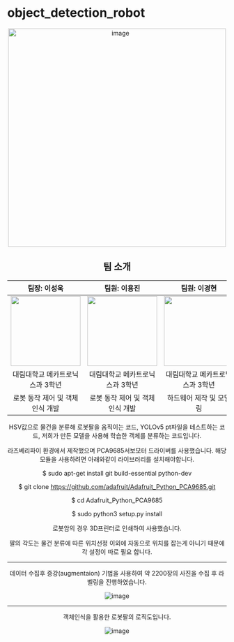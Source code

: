 # object_detection_robot
<div align="center">
<img width="500" alt="image" src="https://github.com/lee-seong-wook/object-detection-robot-/assets/130055880/68c49e59-2b6d-4b76-8db3-d72ced890d3f">

## 팀 소개

|     팀장: 이성욱       |         팀원: 이용진         |      팀원: 이경현         | 
| :------------------------------------------------------------------------------: | :---------------------------------------------------------------------------------------------------------------------------------------------------: | :---------------------------------------------------------------------------------------------------------------------------------------------------------------------------------------------------: | 
|   <img width="160px" src="https://github.com/lee-seong-wook/object-detection-robot-/assets/130055880/81cae49a-dc9d-4fbd-81ad-cae715314337" />    |                      <img width="160px" src="https://github.com/lee-seong-wook/object-detection-robot-/assets/130055880/b032aa51-f0d0-4354-b310-d57b3549b58a" />    |                  <img width="160px" src="https://github.com/lee-seong-wook/object-detection-robot-/assets/130055880/01beb4ea-ef4f-4a5a-8c83-c5b6dc25552e"/>   |
| 대림대학교 메카트로닉스과 3학년 | 대림대학교 메카트로닉스과 3학년 | 대림대학교 메카트로닉스과 3학년 |
|  로봇 동작 제어 및 객체인식 개발     |  로봇 동작 제어 및 객체인식 개발   | 하드웨어 제작 및 모델링    |


HSV값으로 물건을 분류해 로봇팔을 움직이는 코드, YOLOv5 pt파일을 테스트하는 코드, 저희가 만든 모델을 사용해 학습한 객체를 분류하는 코드입니다.

라즈베리파이 환경에서 제작했으며 PCA9685서보모터 드라이버를 사용했습니다. 해당 모듈을 사용하려면 아래와같이 라이브러리를 설치해야합니다.

$ sudo apt-get install git build-essential python-dev

$ git clone https://github.com/adafruit/Adafruit_Python_PCA9685.git

$ cd Adafruit_Python_PCA9685

$ sudo python3 setup.py install

로봇암의 경우 3D프린터로 인쇄하여 사용했습니다.

팔의 각도는 물건 분류에 따른 위치선정 이외에 자동으로 위치를 잡는게 아니기 때문에 각 설정이 따로 필요 합니다.

--------------------------------------------------------------------------------------------------------------------------------------------------------------------





데이터 수집후 증강(augmentaion) 기법을 사용하여 약 2200장의 사진을 수집 후 라벨링을 진행하였습니다.

![image](https://github.com/lee-seong-wook/object-detection-robot-/assets/130055880/2cee1a36-778c-4070-b86f-53e4de294afd)

--------------------------------------------------------------------------------------------------------------------------------------------------------------------





객체인식을 활용한 로봇팔의 로직도입니다.


![image](https://github.com/lee-seong-wook/object-detection-robot-/assets/130055880/7b675dbb-b868-46c8-8d8c-7f1a5ced238b)
